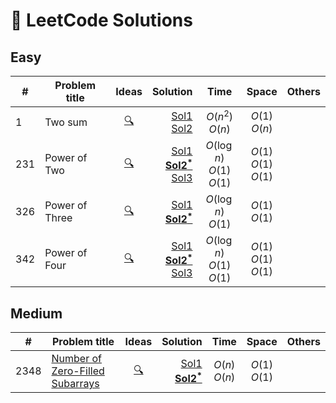 # 🧠 LeetCode Solutions

## Easy

| #   | Problem title | Ideas | Solution | Time | Space | Others |
| --- | ------------- |:-----:| --------:|:----:|:-----:| ------ |
| 1   | Two sum       |   [🔍](https://github.com/minh1505/debug-this-if-you-can/blob/main/coding-platforms/leetcode/00001-two-sum/idea.md)    |     [Sol1](https://github.com/minh1505/debug-this-if-you-can/blob/main/coding-platforms/leetcode/00001-two-sum/sol1.cpp)<br>[Sol2](https://github.com/minh1505/debug-this-if-you-can/blob/main/coding-platforms/leetcode/00001-two-sum/sol2.cpp)    |       $O(n^2)$<br>$O(n)$        |      $O(1)$<br>$O(n)$      |        |
| 231 | Power of Two  | [🔍](https://github.com/minh1505/debug-this-if-you-can/blob/main/coding-platforms/leetcode/00231-power-of-two/idea.md)   |   [Sol1](https://github.com/minh1505/debug-this-if-you-can/blob/main/coding-platforms/leetcode/00231-power-of-two/sol1.cpp)<br>[**Sol2<sup>*</sup>**](https://github.com/minh1505/debug-this-if-you-can/blob/main/coding-platforms/leetcode/00231-power-of-two/sol2.cpp)<br>[Sol3](https://github.com/minh1505/debug-this-if-you-can/blob/main/coding-platforms/leetcode/00231-power-of-two/sol3.cpp)     |    $O(\log n)$<br>$O(1)$<br>$O(1)$ | $O(1)$<br>$O(1)$<br>$O(1)$ |        |
| 326 | Power of Three  | [🔍](https://github.com/minh1505/debug-this-if-you-can/blob/main/coding-platforms/leetcode/00326-power-of-three/idea.md)   |   [Sol1](https://github.com/minh1505/debug-this-if-you-can/blob/main/coding-platforms/leetcode/00326-power-of-three/sol1.cpp)<br>[**Sol2<sup>*</sup>**](https://github.com/minh1505/debug-this-if-you-can/blob/main/coding-platforms/leetcode/00326-power-of-three/sol2.cpp)    |    $O(\log n)$<br>$O(1)$ | $O(1)$<br>$O(1)$ |        |
| 342 | Power of Four  | [🔍](https://github.com/minh1505/debug-this-if-you-can/blob/main/coding-platforms/leetcode/00342-power-of-four/idea.md)      |   [Sol1](https://github.com/minh1505/debug-this-if-you-can/blob/main/coding-platforms/leetcode/00342-power-of-four/sol1.cpp)<br>[**Sol2<sup>*</sup>**](https://github.com/minh1505/debug-this-if-you-can/blob/main/coding-platforms/leetcode/00342-power-of-four/sol2.cpp)<br>[Sol3](https://github.com/minh1505/debug-this-if-you-can/blob/main/coding-platforms/leetcode/00342-power-of-four/sol3.cpp)     |    $O(\log n)$<br>$O(1)$<br>$O(1)$ | $O(1)$<br>$O(1)$<br>$O(1)$ |        |




## Medium

| #   | Problem title | Ideas | Solution | Time | Space | Others |
| --- | ------------- |:-----:| --------:|:----:|:-----:| ------ |
| 2348| [Number of Zero-Filled Subarrays](https://leetcode.com/problems/number-of-zero-filled-subarrays)       |   [🔍](https://github.com/i-am-mine/debug-this-if-you-can/blob/main/coding-platforms/leetcode/02348-number-of-zero-filled-subarrays/idea.md)    |    [Sol1](https://github.com/i-am-mine/debug-this-if-you-can/blob/main/coding-platforms/leetcode/02348-number-of-zero-filled-subarrays/sol1.cpp)<br>[**Sol2<sup>*</sup>**](https://github.com/i-am-mine/debug-this-if-you-can/blob/main/coding-platforms/leetcode/02348-number-of-zero-filled-subarrays/sol2.cpp)     |       $O(n)$<br>$O(n)$        |      $O(1)$<br>$O(1)$      |        |


